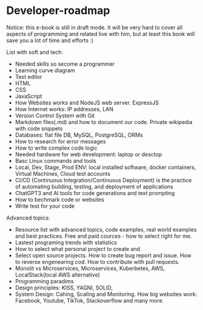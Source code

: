 # Developer-roadmap

Notice: this e-book is still in draft mode. It will be very hard to cover all aspects of programming and related live with him, but at least this book will save you a lot of time and efforts :)

List with soft and tech:
- Needed skills so secome a programmer
- Learning curve diagram
- Text editor
- HTML
- CSS
- JavaScript
- How Websites works and NodeJS web server. ExpressJS
- How Internet works: IP addresses, LAN
- Version Control System with Git
- Markdown files(.md) and how to document our code. Private wikipedia with code snippets
- Databases: flat file  DB, MySQL, PostgreSQL, ORMs
- How to research for error messages
- How to write complex code logic
- Needed hardware for web development: laptop or desctop
- Basc Linux commands and tools
- Local, Dev, Stage, Prod ENV: local installed software, docker  containers, Virtual Machines, Cloud test accounts
- CI/CD (Continuous Integration/Continuous Deployment) is the practice of automating building, testing, and deployment of applications
- ChatGPT3 and AI tools for code generations and text prompting
- How to bechmark code or websites
- Write test for your code

Advanced topics:
- Resource list with advanced topics, code examples, real world examples and best practices. Free and paid cources - how to select right for me.
- Lastest programing trends with statistics
- How to select what personal project to create and 
- Select open source projects. How to create bug report and issue. How to reverse engenearing cod. How to contribute with pull requests.
- Monolit vs Microservices, Microservices, Kuberbetes, AWS, LocalStack(local AWS alternative)
- Programming paradims
- Design principles: KISS, YAGNI, SOLID,
- System Design: Cahing, Scaling and Monitoring. How big websites work: Facebook, Youtube, TikTok, Stackoverflow and many more.
